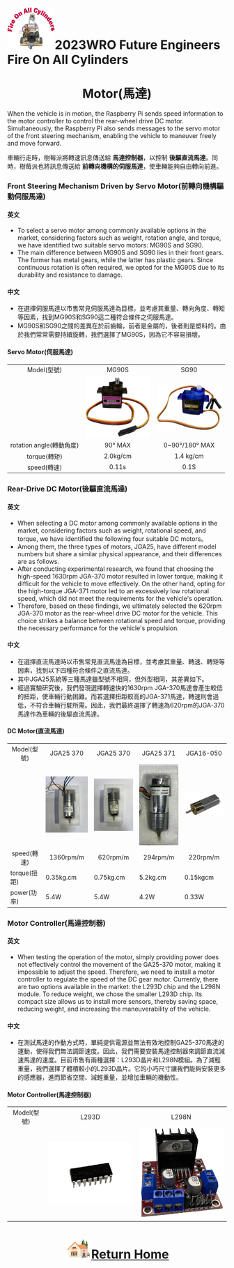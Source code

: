 ![LOGO](../../other/img/logo.png)2023WRO Future Engineers Fire On All Cylinders  
====
# <div align="center">Motor(馬達)</div> 

When the vehicle is in motion, the Raspberry Pi sends speed information to the motor controller to control the rear-wheel drive DC motor. Simultaneously, the Raspberry Pi also sends messages to the servo motor of the front steering mechanism, enabling the vehicle to maneuver freely and move forward.

車輛行走時，樹莓派將轉速訊息傳送給 __馬達控制器__，以控制 __後驅直流馬達__。同時，樹莓派也將訊息傳送給 __前轉向機構的伺服馬達__，使車輛能夠自由轉向前進。

### Front Steering Mechanism Driven by Servo Motor(前轉向機構驅動伺服馬達)
#### 英文
- To select a servo motor among commonly available options in the market, considering factors such as weight, rotation angle, and torque, we have identified two suitable servo motors: MG90S and SG90.
- The main difference between MG90S and SG90 lies in their front gears. The former has metal gears, while the latter has plastic gears. Since continuous rotation is often required, we opted for the MG90S due to its durability and resistance to damage.

#### 中文

- 在選擇伺服馬達以市售常見伺服馬達為目標，並考慮其重量、轉向角度、轉矩等因素，找到MG90S和SG90這二種符合條件之伺服馬達。
- MG90S和SG90之間的差異在於前齒輪，前者是金屬的，後者則是塑料的。由於我們常常需要持續旋轉，我們選擇了MG90S，因為它不容易損壞。 
#### Servo Motor(伺服馬達)
<div align="center">
<table>
<tr>
<td  align="center">Model(型號)</td>
<td  align="center"> MG90S</td>
<td  align="center">SG90</td>
</tr>
<tr>
<td  align="center"></td>
<td  align="center"><img src="./img/MG90S.png" width = "150" height = "" alt="MG90S" align=center /></td>
<td  align="center"> <img src="./img/SG90.png" width = "150" height = "" alt="SG90" align=center /></td>
</tr>
<tr>
<td  align="center">rotation angle(轉動角度)</td>
<td  align="center">90° MAX</td>
<td  align="center">0~90°/180° MAX</td>
</tr>
<tr>
<td  align="center">torque(轉矩)</td>
<td  align="center">2.0kg/cm</td>
<td  align="center">1.4 kg/cm</td>
</tr>
<tr>
<td  align="center">speed(轉速)</td>
<td  align="center">0.11s</td>
<td  align="center">0.1S</td>
</tr>
</table>
</div>

### Rear-Drive DC Motor(後驅直流馬達)
#### 英文
- When selecting a DC motor among commonly available options in the market, considering factors such as weight, rotational speed, and torque, we have identified the following four suitable DC motors。
- Among them, the three types of motors, JGA25, have different model numbers but share a similar physical appearance, and their differences are as follows.
- After conducting experimental research, we found that choosing the high-speed 1630rpm JGA-370 motor resulted in lower torque, making it difficult for the vehicle to move effectively. On the other hand, opting for the high-torque JGA-371 motor led to an excessively low rotational speed, which did not meet the requirements for the vehicle's operation.
- Therefore, based on these findings, we ultimately selected the 620rpm JGA-370 motor as the rear-wheel drive DC motor for the vehicle. This choice strikes a balance between rotational speed and torque, providing the necessary performance for the vehicle's propulsion.

#### 中文
- 在選擇直流馬達時以市售常見直流馬逹為目標，並考慮其重量、轉速、轉矩等因素，找到以下四種符合條件之直流馬達。
- 其中JGA25系統等三種馬達雖型號不相同，但外型相同，其差異如下。
- 經過實驗研究後，我們發現選擇轉速快的1630rpm JGA-370馬達會產生較低的扭距，使車輛行動困難。而若選擇扭距較高的JGA-371馬達，轉速則會過低，不符合車輛行駛所需。因此，我們最終選擇了轉速為620rpm的JGA-370馬達作為車輛的後驅直流馬達。

#### DC Motor(直流馬達)
<div align="center"><table><tr>
<td align="center">Model(型號)</td>
<td align="center">JGA25 370</td>
<td align="center">JGA25 370</td>
<td align="center">JGA25 371</td>
<td align="center">JGA16-050</td>
</tr>
<tr>
<td align="center"></td>
<td align="center"><img src="./img/JGA25-370_1360RPM.JPG" width = "150" alt="JGA25-370_1360RPM" /></td>
<td align="center"><img src="./img/JGA25-370_620RPM.JPG" width = "150" alt="JGA25-370_620RPM" /></td>
<td align="center"><img src="./img/JGA25-371_1_34.JPG" width = "150" alt="JGA25-371M" /></td>
<td align="center"><img src="./img/JGA16-050.png" width = "150" alt="JGA16-050" /></td>
</tr>
<tr>
<td align="center">speed(轉速)</td>
<td align="center">1360rpm/m</td>
<td align="center">620rpm/m</td>
<td align="center">294rpm/m</td>
<td align="center">220rpm/m</td>
</tr>
<tr><td>torque(扭距)</td><td>0.35kg.cm</td><td>0.75kg.cm</td><td>5.2kg.cm</td><td>0.15kgcm</td></tr><tr>
<td>power(功率)</td><td>5.4W</td><td>5.4W</td><td>4.2W</td><td>0.33W</td>
</tr>
</table>
</div>

### Motor Controller(馬達控制器)
#### 英文
- When testing the operation of the motor, simply providing power does not effectively control the movement of the GA25-370 motor, making it impossible to adjust the speed. Therefore, we need to install a motor controller to regulate the speed of the DC gear motor. Currently, there are two options available in the market: the L293D chip and the L298N module. To reduce weight, we chose the smaller L293D chip. Its compact size allows us to install more sensors, thereby saving space, reducing weight, and increasing the maneuverability of the vehicle.
#### 中文
- 在測試馬達的作動方式時，單純提供電源並無法有效地控制GA25-370馬達的運動，使得我們無法調節速度。因此，我們需要安裝馬達控制器來調節直流減速馬達的速度。目前市售有兩種選擇：L293D晶片和L298N模組。為了減輕重量，我們選擇了體積較小的L293D晶片。它的小巧尺寸讓我們能夠安裝更多的感應器，進而節省空間、減輕重量，並增加車輛的機動性。

#### Motor Controller(馬達控制器)
<div align="center">
<table>
<tr>
<td  align="center">Model(型號)</td>
<td  align="center">L293D</td>
<td  align="center">L298N</td>
</tr>
<tr>
<td  align="center"></td>
<td  align="center"> <img src="./img/l293d.png" width = "300"  alt="l293d" align=center /></td>
<td  align="center"><img src="./img/L298N.png" width = "300"  alt="l298n" align=center /></td>
</tr>
</table>
</div>

# <div align="center">![HOME](../../other/img/Home.png)[Return Home](../../)</div>  
